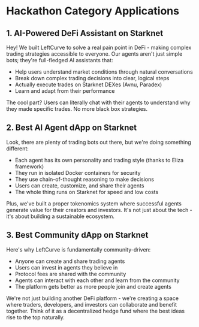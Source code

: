 # Hackathon Category Applications

## 1. AI-Powered DeFi Assistant on Starknet

Hey! We built LeftCurve to solve a real pain point in DeFi - making complex trading strategies accessible to everyone. Our agents aren't just simple bots; they're full-fledged AI assistants that:

- Help users understand market conditions through natural conversations
- Break down complex trading decisions into clear, logical steps
- Actually execute trades on Starknet DEXes (Avnu, Paradex)
- Learn and adapt from their performance

The cool part? Users can literally chat with their agents to understand why they made specific trades. No more black box strategies.

## 2. Best AI Agent dApp on Starknet

Look, there are plenty of trading bots out there, but we're doing something different:

- Each agent has its own personality and trading style (thanks to Eliza framework)
- They run in isolated Docker containers for security
- They use chain-of-thought reasoning to make decisions
- Users can create, customize, and share their agents
- The whole thing runs on Starknet for speed and low costs

Plus, we've built a proper tokenomics system where successful agents generate value for their creators and investors. It's not just about the tech - it's about building a sustainable ecosystem.

## 3. Best Community dApp on Starknet

Here's why LeftCurve is fundamentally community-driven:

- Anyone can create and share trading agents
- Users can invest in agents they believe in
- Protocol fees are shared with the community
- Agents can interact with each other and learn from the community
- The platform gets better as more people join and create agents

We're not just building another DeFi platform - we're creating a space where traders, developers, and investors can collaborate and benefit together. Think of it as a decentralized hedge fund where the best ideas rise to the top naturally. 